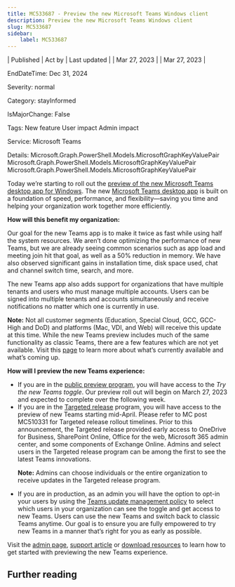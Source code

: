 ```yaml
---
title: MC533687 - Preview the new Microsoft Teams Windows client
description: Preview the new Microsoft Teams Windows client
slug: MC533687
sidebar:
    label: MC533687
---
```



| Published | Act by | Last updated |
| Mar 27, 2023 |  | Mar 27, 2023 |

EndDateTime: Dec 31, 2024

Severity: normal

Category: stayInformed

IsMajorChange: False

Tags: New feature User impact Admin impact

Service: Microsoft Teams

Details: Microsoft.Graph.PowerShell.Models.MicrosoftGraphKeyValuePair Microsoft.Graph.PowerShell.Models.MicrosoftGraphKeyValuePair Microsoft.Graph.PowerShell.Models.MicrosoftGraphKeyValuePair

<p style="">Today we’re starting to roll out the <a href="https://techcommunity.microsoft.com/t5/microsoft-teams-blog/introducing-the-new-microsoft-teams-now-in-preview/ba-p/3774406" target="_blank">preview of the new Microsoft Teams desktop app for Windows</a>. The new <a href="https://aka.ms/NewTeams" target="_blank">Microsoft Teams desktop app</a> is built on a foundation of speed, performance, and flexibility—saving you time and helping your organization work together more efficiently.  
</p><p style=""><b>How will this benefit my organization:</b></p><p style="">Our goal for the new Teams app is to make it twice as fast while using half the system resources. We aren’t done optimizing the performance of new Teams, but we are already seeing common scenarios such as app load and meeting join hit that goal, as well as a 50% reduction in memory.  We have also observed significant gains in installation time, disk space used, chat and channel switch time, search, and more.
</p><p style="">The new Teams app also adds support for organizations that have multiple tenants and users who must manage multiple accounts. Users can be signed into multiple tenants and accounts simultaneously and receive notifications no matter which one is currently in use.
</p><p style=""><b>Note:</b> Not all customer segments (Education, Special Cloud, GCC, GCC-High and DoD) and platforms (Mac, VDI, and Web) will receive this update at this time. While the new Teams preview includes much of the same functionality as classic Teams, there are a few features which are not yet available. Visit this <a href="https://learn.microsoft.com/microsoftteams/new-teams-desktop-admin" target="_blank">page</a> to learn more about what’s currently available and what’s coming up.
</p><p style=""><b>How will I preview the new Teams experience:</b></p><ul><li>If you are in the&nbsp;<a href="https://learn.microsoft.com/en-us/microsoftteams/public-preview-doc-updates" target="_blank">public preview program</a>, you will have access to the <i>Try the new Teams toggle</i>. Our preview roll out will begin on March 27, 2023 and expected to complete over the following week.</li><li>If you are in the <a href="https://learn.microsoft.com/en-us/microsoft-365/admin/manage/release-options-in-office-365?view=o365-worldwide#targeted-release" target="_blank">Targeted release</a> program, you will have access to the preview of new Teams starting mid-April. Please refer to MC post MC510331 for Targeted release rollout timelines. Prior to this announcement, the Targeted release provided early access to OneDrive for Business, SharePoint Online, Office for the web, Microsoft 365 admin center, and some components of Exchange Online. Admins and select users in the Targeted release program can be among the first to see the latest Teams innovations. 
</li><p></p><p><b>Note:</b> Admins can choose individuals or the entire organization to receive updates in the Targeted release program.
</p><li>If you are in production, as an admin you will have the option to opt-in your users by using the <a href="https://learn.microsoft.com/microsoftteams/new-teams-desktop-admin#how-to-roll-out-new-teams" target="_blank">Teams update management policy</a> to select which users in your organization can see the toggle and get access to new Teams. Users can use the new Teams and switch back to classic Teams anytime. Our goal is to ensure you are fully empowered to try new Teams in a manner that’s right for you as early as possible. 
</li></ul><p>Visit the <a href="https://learn.microsoft.com/microsoftteams/new-teams-desktop-admin" target="_blank">admin page</a>,&nbsp;<a href="https://support.microsoft.com/en-us/office/try-the-new-microsoft-teams-2d4a0c96-fa52-43f8-a006-4bfbc62cf6c5" target="_blank">support article</a>&nbsp;or <a href="https://aka.ms/NewTeams" target="_blank">download resources</a> to learn how to get started with previewing the new Teams experience.<br></p>

## Further reading
